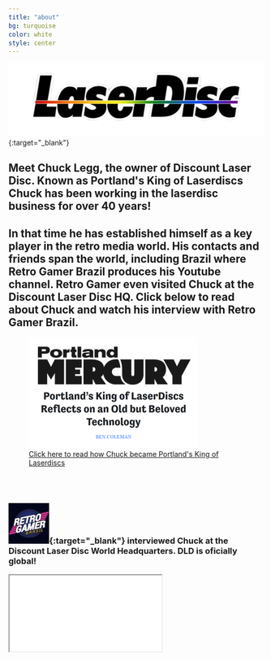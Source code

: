 ```yaml
---
title: "about"
bg: turquoise
color: white
style: center
---
```


[![laserdiscs](img/LD_logo_color-removebg.png)](https://en.wikipedia.org/wiki/LaserDisc){:target="_blank"}

## Meet **Chuck Legg**, the owner of Discount Laser Disc.  Known as Portland's King of Laserdiscs Chuck has been working in the laserdisc business for over 40 years!
## In that time he has established himself as a key player in the retro media world.  His contacts and friends span the world, including Brazil where Retro Gamer Brazil produces his Youtube channel.  Retro Gamer even visited Chuck at the Discount Laser Disc HQ.  Click below to read about Chuck and watch his interview with Retro Gamer Brazil.

<figure>
    <a href="https://www.portlandmercury.com/movies-and-tv/2019/10/24/27367742/the-king-of-laserdiscs-reflects-on-an-old-but-beloved-technology" target="_blank" rel="noopener noreferrer">
        <img src="img/king_of_LD.png"
        alt="King of Laserdiscs"
        />
        <figcaption class="caption-text">Click here to read how Chuck became Portland's King of Laserdiscs
        </figcaption>
    </a>
</figure>

<br><br>
### [![Retro Gamer Brazil](img/retro_gamer_brazil.jpg)](https://retrogamerbrasil.com/){:target="_blank"} interviewed Chuck at the Discount Laser Disc World Headquarters.  DLD is oficially global!

<div class="icontain">
    <iframe src="//www.youtube.com/embed/1SAJHr70C4c" allowfullscreen>
    </iframe>
</div>
